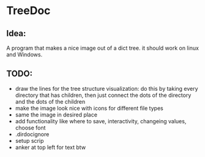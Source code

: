 # TreeDoc

## Idea: 
A program that makes a nice image out of a dict tree.
it should work on linux and Windows. 

## TODO:
- draw the lines for the tree structure visualization:
    do this by taking every directory that has children,
    then just connect the dots of the directory and the dots of the children
- make the image look nice with icons for different file types
- same the image in desired place
- add functionality like where to save, interactivity, changeing values, choose font
- .dirdocignore
- setup scrip
- anker at top left for text btw